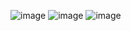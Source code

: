 ![image](https://user-images.githubusercontent.com/64565005/171315793-9b2ede3e-e2e5-4ae4-ae37-f432c0a51d6c.png)
![image](https://user-images.githubusercontent.com/64565005/171315838-9c9f0f7e-8a10-4780-8b77-c58993f035f0.png)
![image](https://user-images.githubusercontent.com/64565005/171315886-4801a4a1-e3c8-4881-adfb-93f5e3a3fbb7.png)
